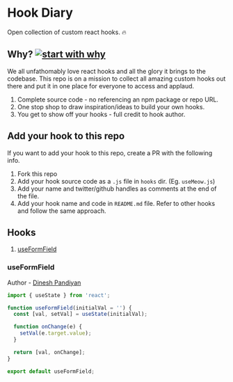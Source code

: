 # Hook Diary

Open collection of custom react hooks. 🔥

## Why? [![start with why](https://img.shields.io/badge/start%20with-why%3F-brightgreen.svg?style=flat)](http://www.ted.com/talks/simon_sinek_how_great_leaders_inspire_action)

We all unfathomably love react hooks and all the glory it brings to the codebase. This repo is on a mission to collect all amazing custom hooks out there and put it in one place for everyone to access and applaud.

1. Complete source code - no referencing an npm package or repo URL.
2. One stop shop to draw inspiration/ideas to build your own hooks.
3. You get to show off your hooks - full credit to hook author.

## Add your hook to this repo

If you want to add your hook to this repo, create a PR with the following info.

1. Fork this repo
2. Add your hook source code as a `.js` file in `hooks` dir. (Eg. `useMeow.js`)
3. Add your name and twitter/github handles as comments at the end of the file.
4. Add your hook name and code in `README.md` file. Refer to other hooks and follow the same approach.

## Hooks

1. [useFormField](#useFormField)

### useFormField

Author - [Dinesh Pandiyan](https://github.com/flexdinesh)

```js
import { useState } from 'react';

function useFormField(initialVal = '') {
  const [val, setVal] = useState(initialVal);

  function onChange(e) {
    setVal(e.target.value);
  }

  return [val, onChange];
}

export default useFormField;
```
